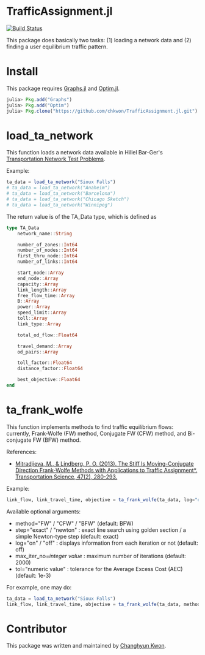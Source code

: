 # TrafficAssignment.jl

[![Build Status](https://travis-ci.org/chkwon/TrafficAssignment.jl.svg?branch=master)](https://travis-ci.org/chkwon/TrafficAssignment.jl)

This package does basically two tasks: (1) loading a network data and (2) finding a user equilibrium traffic pattern.

# Install

This package requires [Graphs.jl](https://github.com/JuliaLang/Graphs.jl) and [Optim.jl](https://github.com/JuliaOpt/Optim.jl).

```julia
julia> Pkg.add("Graphs")
julia> Pkg.add("Optim")
julia> Pkg.clone("https://github.com/chkwon/TrafficAssignment.jl.git")
```

# load_ta_network

This function loads a network data available in Hillel Bar-Ger's [Transportation Network Test Problems](http://www.bgu.ac.il/~bargera/tntp/).

Example:
```julia
ta_data = load_ta_network("Sioux Falls")
# ta_data = load_ta_network("Anaheim")
# ta_data = load_ta_network("Barcelona")
# ta_data = load_ta_network("Chicago Sketch")
# ta_data = load_ta_network("Winnipeg")
```

The return value is of the TA_Data type, which is defined as
```julia
type TA_Data
    network_name::String

    number_of_zones::Int64
    number_of_nodes::Int64
    first_thru_node::Int64
    number_of_links::Int64

    start_node::Array
    end_node::Array
    capacity::Array
    link_length::Array
    free_flow_time::Array
    B::Array
    power::Array
    speed_limit::Array
    toll::Array
    link_type::Array

    total_od_flow::Float64

    travel_demand::Array
    od_pairs::Array

    toll_factor::Float64
    distance_factor::Float64

    best_objective::Float64
end
```

# ta_frank_wolfe

This function implements methods to find traffic equilibrium flows: currently, Frank-Wolfe (FW) method, Conjugate FW (CFW) method, and Bi-conjugate FW (BFW) method.

References:
- [Mitradjieva, M., & Lindberg, P. O. (2013). The Stiff Is Moving-Conjugate Direction Frank-Wolfe Methods with Applications to Traffic Assignment*. Transportation Science, 47(2), 280-293.](http://pubsonline.informs.org/doi/abs/10.1287/trsc.1120.0409)

Example:
```julia
link_flow, link_travel_time, objective = ta_frank_wolfe(ta_data, log="off", tol=1e-2)
```

Available optional arguments:
* method="FW" / "CFW" / "BFW" (default: BFW)
* step="exact" / "newton" : exact line search using golden section / a simple Newton-type step (default: exact)
* log="on" / "off" : displays information from each iteration or not (default: off)
* max_iter_no=*integer value* : maximum number of iterations (default: 2000)
* tol="numeric value" : tolerance for the Average Excess Cost (AEC) (default: 1e-3)

For example, one may do:
```julia
ta_data = load_ta_network("Sioux Falls")
link_flow, link_travel_time, objective = ta_frank_wolfe(ta_data, method="CFW", max_iter_no=50000, step="newton", log="on", tol=1e-5)
```



# Contributor
This package was written and maintained by [Changhyun Kwon](http://www.chkwon.net).

